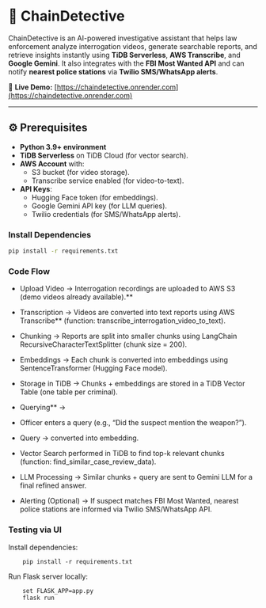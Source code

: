 # 🚨 ChainDetective  

ChainDetective is an AI-powered investigative assistant that helps law enforcement analyze interrogation videos, generate searchable reports, and retrieve insights instantly using **TiDB Serverless**, **AWS Transcribe**, and **Google Gemini**. It also integrates with the **FBI Most Wanted API** and can notify **nearest police stations** via **Twilio SMS/WhatsApp alerts**.  

🔗 **Live Demo:** [https://chaindetective.onrender.com](https://chaindetective.onrender.com)  

---

## ⚙️ Prerequisites  

- **Python 3.9+ environment**  
- **TiDB Serverless** on TiDB Cloud (for vector search).  
- **AWS Account** with:  
  - S3 bucket (for video storage).  
  - Transcribe service enabled (for video-to-text).  
- **API Keys**:  
  - Hugging Face token (for embeddings).  
  - Google Gemini API key (for LLM queries).  
  - Twilio credentials (for SMS/WhatsApp alerts).  

### Install Dependencies  
```bash
pip install -r requirements.txt
```

### Code Flow

  - Upload Video → Interrogation recordings are uploaded to AWS S3 (demo videos already available).**
  
  - Transcription → Videos are converted into text reports using AWS Transcribe**
  (function: transcribe_interrogation_video_to_text).
  
  - Chunking → Reports are split into smaller chunks using LangChain RecursiveCharacterTextSplitter (chunk size = 200).
  
  - Embeddings → Each chunk is converted into embeddings using SentenceTransformer (Hugging Face model).
  
  - Storage in TiDB → Chunks + embeddings are stored in a TiDB Vector Table (one table per criminal).
  
  - Querying** →
  
  - Officer enters a query (e.g., “Did the suspect mention the weapon?”).
  
  - Query → converted into embedding.
  
  - Vector Search performed in TiDB to find top-k relevant chunks
  (function: find_similar_case_review_data).
  
  - LLM Processing → Similar chunks + query are sent to Gemini LLM for a final refined answer.
  
  - Alerting (Optional) → If suspect matches FBI Most Wanted, nearest police stations are informed via Twilio SMS/WhatsApp API.


### Testing via UI

Install dependencies:
```
    pip install -r requirements.txt
```
Run Flask server locally:
```
    set FLASK_APP=app.py
    flask run
```
